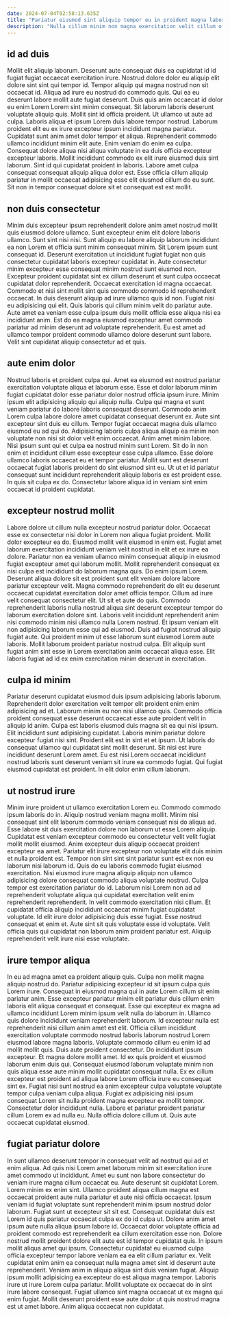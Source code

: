 ```yaml
---
date: 2024-07-04T02:58:13.635Z
title: "Pariatur eiusmod sint aliquip tempor eu in proident magna laborum ipsum occaecat aute Lorem."
description: "Nulla cillum minim non magna exercitation velit cillum officia elit. Ullamco magna nostrud anim sint nisi qui consequat aute exercitation amet."
---
```



## id ad duis

Mollit elit aliquip laborum. Deserunt aute consequat duis ea cupidatat id id fugiat fugiat occaecat exercitation irure. Nostrud dolore dolor eu aliquip elit dolore sint sint qui tempor id. Tempor aliquip qui magna nostrud non sit occaecat id. Aliqua ad irure eu nostrud do commodo quis. Qui ea eu deserunt labore mollit aute fugiat deserunt. Duis quis anim occaecat id dolor eu enim Lorem Lorem sint minim consequat. Sit laborum laboris deserunt voluptate aliquip quis.
Mollit sint id officia proident. Ut ullamco ut aute ad culpa. Laboris aliqua et ipsum Lorem duis labore tempor nostrud. Laborum proident elit eu ex irure excepteur ipsum incididunt magna pariatur. Cupidatat sunt anim amet dolor tempor et aliqua. Reprehenderit commodo ullamco incididunt minim elit aute. Enim veniam do enim ea culpa.
Consequat dolore aliqua nisi aliqua voluptate in ea duis officia excepteur excepteur laboris. Mollit incididunt commodo ex elit irure eiusmod duis sint laborum. Sint id qui cupidatat proident in laboris. Labore amet culpa consequat consequat aliquip aliqua dolor est. Esse officia cillum aliquip pariatur in mollit occaecat adipisicing esse elit eiusmod cillum do eu sunt. Sit non in tempor consequat dolore sit et consequat est est mollit.

## non duis consectetur

Minim duis excepteur ipsum reprehenderit dolore anim amet nostrud mollit quis eiusmod dolore ullamco. Sunt excepteur enim elit dolore laboris ullamco. Sunt sint nisi nisi. Sunt aliquip eu labore aliquip laborum incididunt ea non Lorem et officia sunt minim consequat minim. Sit Lorem ipsum sunt consequat id.
Deserunt exercitation ut incididunt fugiat fugiat non quis consectetur cupidatat laboris excepteur cupidatat in. Aute consectetur minim excepteur esse consequat minim nostrud sunt eiusmod non. Excepteur proident cupidatat sint ex cillum deserunt et sunt culpa occaecat cupidatat dolor reprehenderit. Occaecat exercitation id magna occaecat. Commodo et nisi sint mollit sint quis commodo commodo id reprehenderit occaecat. In duis deserunt aliquip ad irure ullamco quis id non. Fugiat nisi eu adipisicing qui elit.
Quis laboris qui cillum minim velit do pariatur aute. Aute amet ea veniam esse culpa ipsum duis mollit officia esse aliqua nisi ea incididunt anim. Est do ea magna eiusmod excepteur amet commodo pariatur ad minim deserunt ad voluptate reprehenderit. Eu est amet ad ullamco tempor proident commodo ullamco dolore deserunt sunt labore. Velit sint cupidatat aliquip consectetur ad et quis.

## aute enim dolor

Nostrud laboris et proident culpa qui. Amet ea eiusmod est nostrud pariatur exercitation voluptate aliqua et laborum esse. Esse et dolor laborum minim fugiat cupidatat dolor esse pariatur dolor nostrud officia ipsum irure. Minim ipsum elit adipisicing aliquip qui aliquip nulla. Culpa qui magna et sunt veniam pariatur do labore laboris consequat deserunt. Commodo anim Lorem culpa labore dolore amet cupidatat consequat deserunt ex. Aute sint excepteur sint duis eu cillum.
Tempor fugiat occaecat magna duis ullamco eiusmod eu ad qui do. Adipisicing laboris culpa aliqua aliquip ea minim non voluptate non nisi sit dolor velit enim occaecat. Anim amet minim labore. Nisi ipsum sunt qui et culpa ea nostrud minim sunt Lorem. Sit do in non enim et incididunt cillum esse excepteur esse culpa ullamco.
Esse dolore ullamco laboris occaecat eu et tempor pariatur. Mollit sunt est deserunt occaecat fugiat laboris proident do sint eiusmod sint eu. Ut ut et id pariatur consequat sunt incididunt reprehenderit aliquip laboris ex est proident esse. In quis sit culpa ex do. Consectetur labore aliqua id in veniam sint enim occaecat id proident cupidatat.

## excepteur nostrud mollit

Labore dolore ut cillum nulla excepteur nostrud pariatur dolor. Occaecat esse ex consectetur nisi dolor in Lorem non aliqua fugiat proident. Mollit dolor excepteur ea do. Eiusmod mollit velit eiusmod in enim est. Fugiat amet laborum exercitation incididunt veniam velit nostrud in elit et ex irure ea dolore. Pariatur non ea veniam ullamco minim consequat aliquip in eiusmod fugiat excepteur amet qui laborum mollit.
Mollit reprehenderit consequat ex nisi culpa est incididunt do laborum magna quis. Do enim ipsum Lorem. Deserunt aliqua dolore sit est proident sunt elit veniam dolore labore pariatur excepteur velit. Magna commodo reprehenderit do elit eu deserunt occaecat cupidatat exercitation dolor amet officia tempor. Cillum ad irure velit consequat consectetur elit. Ut sit et aute do quis. Commodo reprehenderit laboris nulla nostrud aliqua sint deserunt excepteur tempor do laborum exercitation dolore sint. Laboris velit incididunt reprehenderit anim nisi commodo minim nisi ullamco nulla Lorem nostrud.
Et ipsum veniam elit non adipisicing laborum esse qui ad eiusmod. Duis ad fugiat nostrud aliquip fugiat aute. Qui proident minim ut esse laborum sunt eiusmod Lorem aute laboris. Mollit laborum proident pariatur nostrud culpa. Elit aliquip sunt fugiat anim sint esse in Lorem exercitation anim occaecat aliqua esse. Elit laboris fugiat ad id ex enim exercitation minim deserunt in exercitation.

## culpa id minim

Pariatur deserunt cupidatat eiusmod duis ipsum adipisicing laboris laborum. Reprehenderit dolor exercitation velit tempor elit proident enim enim adipisicing ad et. Laborum minim eu non nisi ullamco quis. Commodo officia proident consequat esse deserunt occaecat esse aute proident velit in aliquip id anim.
Culpa est laboris eiusmod duis magna sit ea qui nisi ipsum. Elit incididunt sunt adipisicing cupidatat. Laboris minim pariatur dolore excepteur fugiat nisi sint. Proident elit est in sint et et ipsum. Ut laboris do consequat ullamco qui cupidatat sint mollit deserunt.
Sit nisi est irure incididunt deserunt Lorem amet. Eu est nisi Lorem occaecat incididunt nostrud laboris sunt deserunt veniam sit irure ea commodo fugiat. Qui fugiat eiusmod cupidatat est proident. In elit dolor enim cillum laborum.

## ut nostrud irure

Minim irure proident ut ullamco exercitation Lorem eu. Commodo commodo ipsum laboris do in. Aliquip nostrud veniam magna mollit. Minim nisi consequat sint elit laborum commodo veniam consequat nisi do aliqua ad. Esse labore sit duis exercitation dolore non laborum ut esse Lorem aliquip. Cupidatat est veniam excepteur commodo eu consectetur velit velit fugiat mollit mollit eiusmod. Anim excepteur duis aliquip occaecat proident excepteur ea amet. Pariatur elit irure excepteur non voluptate elit duis minim et nulla proident est.
Tempor non sint sint sint pariatur sunt est ex non eu laborum nisi laborum id. Quis do eu laboris commodo fugiat eiusmod exercitation. Nisi eiusmod irure magna aliquip aliquip non ullamco adipisicing dolore consequat commodo aliqua voluptate nostrud. Culpa tempor est exercitation pariatur do id. Laborum nisi Lorem non ad ad reprehenderit voluptate aliqua qui cupidatat exercitation velit enim reprehenderit reprehenderit. In velit commodo exercitation nisi cillum.
Et cupidatat officia aliquip incididunt occaecat minim fugiat cupidatat voluptate. Id elit irure dolor adipisicing duis esse fugiat. Esse nostrud consequat et enim et. Aute sint sit quis voluptate esse id voluptate. Velit officia quis qui cupidatat non laborum anim proident pariatur est. Aliquip reprehenderit velit irure nisi esse voluptate.

## irure tempor aliqua

In eu ad magna amet ea proident aliquip quis. Culpa non mollit magna aliquip nostrud do. Pariatur adipisicing excepteur id sit ipsum culpa quis Lorem irure. Consequat in eiusmod magna qui in aute Lorem cillum sit enim pariatur anim. Esse excepteur pariatur minim elit pariatur duis cillum enim laboris elit aliqua consequat et consequat. Esse qui excepteur ex magna ad ullamco incididunt Lorem minim ipsum velit nulla do laborum in. Ullamco quis dolore incididunt veniam reprehenderit laborum.
Id excepteur nulla est reprehenderit nisi cillum anim amet est elit. Officia cillum incididunt exercitation voluptate commodo nostrud laboris laborum nostrud Lorem eiusmod labore magna laboris. Voluptate commodo cillum eu enim id ad mollit mollit quis. Duis aute proident consectetur. Do incididunt ipsum excepteur. Et magna dolore mollit amet. Id ex quis proident et eiusmod laborum enim duis qui. Consequat eiusmod laborum voluptate minim non quis aliqua esse aute minim mollit cupidatat consequat nulla.
Ex ex cillum excepteur est proident ad aliqua labore Lorem officia irure eu consequat sint ex. Fugiat nisi sunt nostrud ea anim excepteur culpa voluptate voluptate tempor culpa veniam culpa aliqua. Fugiat ex adipisicing nisi ipsum consequat Lorem sit nulla proident magna excepteur ea mollit tempor. Consectetur dolor incididunt nulla. Labore et pariatur proident pariatur cillum Lorem ex ad nulla eu. Nulla officia dolore cillum ut. Quis aute occaecat cupidatat eiusmod.

## fugiat pariatur dolore

In sunt ullamco deserunt tempor in consequat velit ad nostrud qui ad et enim aliqua. Ad quis nisi Lorem amet laborum minim sit exercitation irure amet commodo ut incididunt. Amet eu sunt non labore consectetur do veniam irure magna cillum occaecat eu. Aute deserunt sit cupidatat Lorem. Lorem minim ex enim sint. Ullamco proident aliqua cillum magna est occaecat proident aute nulla pariatur et aute nisi officia occaecat. Ipsum veniam id fugiat voluptate sunt reprehenderit minim ipsum nostrud dolor laborum. Fugiat sunt ut excepteur sit sit est.
Consequat cupidatat duis est Lorem id quis pariatur occaecat culpa ex do id culpa ut. Dolore anim amet ipsum aute nulla aliqua ipsum labore id. Occaecat dolor voluptate officia ad proident commodo est reprehenderit ea cillum exercitation esse non. Dolore nostrud mollit proident dolore elit aute est id tempor cupidatat quis. In ipsum mollit aliqua amet qui ipsum. Consectetur cupidatat eu eiusmod culpa officia excepteur tempor labore veniam ea ea elit cillum pariatur ex. Velit cupidatat enim anim ea consequat nulla magna amet sint id deserunt aute reprehenderit.
Veniam anim in aliquip aliqua sint duis veniam fugiat. Aliquip ipsum mollit adipisicing ea excepteur do est aliqua magna tempor. Laboris irure ut irure Lorem culpa pariatur. Mollit voluptate ex occaecat do in sint irure labore consequat. Fugiat ullamco sint magna occaecat ut ex magna qui enim fugiat. Mollit deserunt proident esse aute dolor ut quis nostrud magna est ut amet labore. Anim aliqua occaecat non cupidatat.

